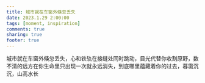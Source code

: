 ```yaml
---
title: 城市就在车窗外倏忽丢失
date: 2023.1.29 2:00:00
tags: [moment, inspiration]
comments: true
sharing: true
footer: true
---
```

城市就在车窗外倏忽丢失，心和铁轨在接缝处同时跳动，目光代替你收割原野，数不清的远方在你生命里只出现一次就永远消失，到底哪里蕴藏着你的过去，暮霭沉沉，山高水长

